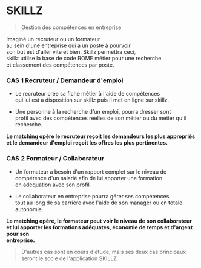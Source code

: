 # SKILLZ  

> Gestion des compétences en entreprise  

Imaginé un recruteur ou un formateur  
au sein d'une entreprise qui a un poste à pourvoir  
son but est d'aller vite et bien. Skillz permettra ceci,  
skillz utilise la base de code ROME métier pour une recherche  
et classement des compétences par poste.  

### CAS 1 Recruteur / Demandeur d'emploi

- Le recruteur crée sa fiche métier à l'aide de compétences   
qui lui est à disposition sur skillz puis il met en ligne sur skillz.  

- Une personne à la recherche d'un emploi, pourra dresser sont  
profil avec des compétences réelles de son métier ou du métier qu'il recherche.  

**Le matching opère le recruteur reçoit les demandeurs les plus appropriés    
et le demandeur d'emploi reçoit les offres les plus pertinentes.**  

### CAS 2 Formateur / Collaborateur

- Un formateur a besoin d'un rapport complet sur le niveau de  
compétence d'un salarié afin de lui apporter une formation  
en adéquation avec son profil.  

- Le collaborateur en entreprise pourra gérer ses compétences  
tout au long de sa carrière avec l'aide de son manager ou en totale autonomie.  

**Le matching opère, le formateur peut voir le niveau de son collaborateur  
et lui apporter les formations adéquates, économie de temps et d'argent pour son  
entreprise.**  

> D'autres cas sont en cours d'étude, mais ses deux cas principaux  
> seront le socle de l'application SKILLZ


